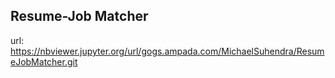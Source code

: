 <h2>Resume-Job Matcher</h2>

url: https://nbviewer.jupyter.org/url/gogs.ampada.com/MichaelSuhendra/ResumeJobMatcher.git